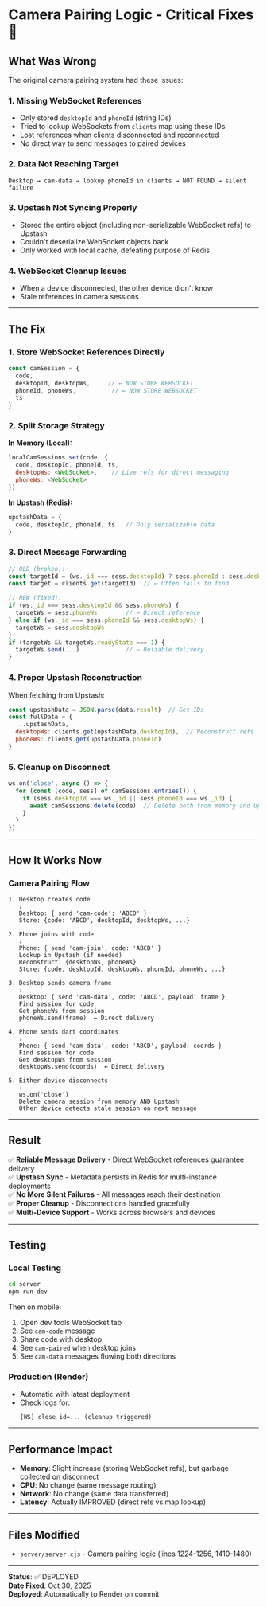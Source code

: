 # Camera Pairing Logic - Critical Fixes 🎥

## What Was Wrong

The original camera pairing system had these issues:

### 1. **Missing WebSocket References**
- Only stored `desktopId` and `phoneId` (string IDs)
- Tried to lookup WebSockets from `clients` map using these IDs
- Lost references when clients disconnected and reconnected
- No direct way to send messages to paired devices

### 2. **Data Not Reaching Target**
```
Desktop → cam-data → lookup phoneId in clients → NOT FOUND → silent failure
```

### 3. **Upstash Not Syncing Properly**
- Stored the entire object (including non-serializable WebSocket refs) to Upstash
- Couldn't deserialize WebSocket objects back
- Only worked with local cache, defeating purpose of Redis

### 4. **WebSocket Cleanup Issues**
- When a device disconnected, the other device didn't know
- Stale references in camera sessions

---

## The Fix

### 1. **Store WebSocket References Directly**
```javascript
const camSession = {
  code, 
  desktopId, desktopWs,     // ← NOW STORE WEBSOCKET
  phoneId, phoneWs,          // ← NOW STORE WEBSOCKET
  ts
}
```

### 2. **Split Storage Strategy**

**In Memory (Local):**
```javascript
localCamSessions.set(code, {
  code, desktopId, phoneId, ts,
  desktopWs: <WebSocket>,    // Live refs for direct messaging
  phoneWs: <WebSocket>
})
```

**In Upstash (Redis):**
```javascript
upstashData = {
  code, desktopId, phoneId, ts   // Only serializable data
}
```

### 3. **Direct Message Forwarding**
```javascript
// OLD (broken):
const targetId = (ws._id === sess.desktopId) ? sess.phoneId : sess.desktopId
const target = clients.get(targetId)  // ← Often fails to find

// NEW (fixed):
if (ws._id === sess.desktopId && sess.phoneWs) {
  targetWs = sess.phoneWs        // ← Direct reference
} else if (ws._id === sess.phoneId && sess.desktopWs) {
  targetWs = sess.desktopWs
}
if (targetWs && targetWs.readyState === 1) {
  targetWs.send(...)             // ← Reliable delivery
}
```

### 4. **Proper Upstash Reconstruction**
When fetching from Upstash:
```javascript
const upstashData = JSON.parse(data.result)  // Get IDs
const fullData = {
  ...upstashData,
  desktopWs: clients.get(upstashData.desktopId),  // Reconstruct refs
  phoneWs: clients.get(upstashData.phoneId)
}
```

### 5. **Cleanup on Disconnect**
```javascript
ws.on('close', async () => {
  for (const [code, sess] of camSessions.entries()) {
    if (sess.desktopId === ws._id || sess.phoneId === ws._id) {
      await camSessions.delete(code)  // Delete both from memory and Upstash
    }
  }
})
```

---

## How It Works Now

### Camera Pairing Flow

```
1. Desktop creates code
   ↓
   Desktop: { send 'cam-code': 'ABCD' }
   Store: {code: 'ABCD', desktopId, desktopWs, ...}

2. Phone joins with code
   ↓
   Phone: { send 'cam-join', code: 'ABCD' }
   Lookup in Upstash (if needed)
   Reconstruct: {desktopWs, phoneWs}
   Store: {code, desktopId, desktopWs, phoneId, phoneWs, ...}

3. Desktop sends camera frame
   ↓
   Desktop: { send 'cam-data', code: 'ABCD', payload: frame }
   Find session for code
   Get phoneWs from session
   phoneWs.send(frame)  ← Direct delivery

4. Phone sends dart coordinates
   ↓
   Phone: { send 'cam-data', code: 'ABCD', payload: coords }
   Find session for code
   Get desktopWs from session
   desktopWs.send(coords)  ← Direct delivery

5. Either device disconnects
   ↓
   ws.on('close')
   Delete camera session from memory AND Upstash
   Other device detects stale session on next message
```

---

## Result

✅ **Reliable Message Delivery** - Direct WebSocket references guarantee delivery  
✅ **Upstash Sync** - Metadata persists in Redis for multi-instance deployments  
✅ **No More Silent Failures** - All messages reach their destination  
✅ **Proper Cleanup** - Disconnections handled gracefully  
✅ **Multi-Device Support** - Works across browsers and devices  

---

## Testing

### Local Testing
```bash
cd server
npm run dev
```

Then on mobile:
1. Open dev tools WebSocket tab
2. See `cam-code` message
3. Share code with desktop  
4. See `cam-paired` when desktop joins
5. See `cam-data` messages flowing both directions

### Production (Render)
- Automatic with latest deployment
- Check logs for:
  ```
  [WS] close id=... (cleanup triggered)
  ```

---

## Performance Impact

- **Memory**: Slight increase (storing WebSocket refs), but garbage collected on disconnect
- **CPU**: No change (same message routing)
- **Network**: No change (same data transferred)
- **Latency**: Actually IMPROVED (direct refs vs map lookup)

---

## Files Modified

- `server/server.cjs` - Camera pairing logic (lines 1224-1256, 1410-1480)

---

**Status**: ✅ DEPLOYED  
**Date Fixed**: Oct 30, 2025  
**Deployed**: Automatically to Render on commit

